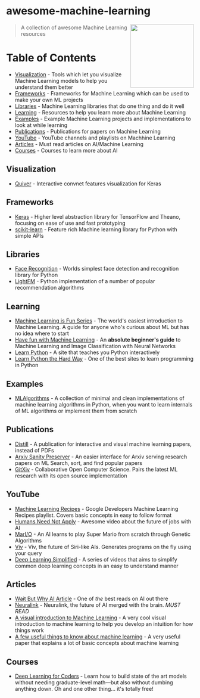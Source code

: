 # awesome-machine-learning

[<img src="http://biomall.cs.uno.edu/assets/img/sprites/machine_learning.png" align="right"  width="170">](#)

> A collection of awesome Machine Learning resources

# Table of Contents
- [Visualization](#visualization) - Tools which let you visualize Machine Learning models to help you understand them better
- [Frameworks](#frameworks) - Frameworks for Machine Learning which can be used to make your own ML projects
- [Libraries](#libraries) - Machine Learning libraries that do one thing and do it well
- [Learning](#learning) - Resources to help you learn more about Machine Learning
- [Examples](#examples) - Example Machine Learning projects and implementations to look at while learning
- [Publications](#publications) - Publications for papers on Machine Learning
- [YouTube](#youtube) - YouTube channels and playlists on Machhine Learning
- [Articles](#articles) - Must read articles on AI/Machine Learning
- [Courses](#courses) - Courses to learn more about AI


## Visualization
* [Quiver](https://github.com/keplr-io/quiver) - Interactive convnet features visualization for Keras

## Frameworks
* [Keras](https://keras.io) - Higher level abstraction library for TensorFlow and Theano, focusing on ease of use and fast prototyping
* [scikit-learn](http://scikit-learn.org/stable/) - Feature rich Machine learning library for Python with simple APIs

## Libraries
* [Face Recognition](https://github.com/ageitgey/face_recognition) - Worlds simplest face detection and recognition library for Python
* [LightFM](https://github.com/lyst/lightfm) - Python implementation of a number of popular recommendation algorithms

## Learning
* [Machine Learning is Fun Series](https://medium.com/@ageitgey/machine-learning-is-fun-80ea3ec3c471) - The world's easiest introduction to Machine Learning. A guide for anyone who's curious about ML but has no idea where to start
* [Have fun with Machine Learning](https://github.com/humphd/have-fun-with-machine-learning) - An **absolute beginner's guide** to Machine Learning and Image Classification with Neural Networks
* [Learn Python](https://www.learnpython.org/) - A site that teaches you Python interactively
* [Learn Python the Hard Way](https://learnpythonthehardway.org/) - One of the best sites to learn programming in Python

## Examples
* [MLAlgorithms](https://github.com/rushter/MLAlgorithms) - A collection of minimal and clean implementations of machine learning algorithms in Python, when you want to learn internals of ML algorithms or implement them from scratch

## Publications
* [Distill](http://distill.pub/) - A publication for interactive and visual machine learning papers, instead of PDFs
* [Arxiv Sanity Preserver](http://www.arxiv-sanity.com/) - An easier interface for Arxiv serving research papers on ML Search, sort, and find popular papers
* [GitXiv](http://www.gitxiv.com/) - Collaborative Open Computer Science. Pairs the latest ML research with its open source implementation 

## YouTube
* [Machine Learning Recipes](https://www.youtube.com/playlist?list=PLOU2XLYxmsIIuiBfYad6rFYQU_jL2ryal) - Google Developers Machine Learning Recipes playlist. Covers basic concepts in easy to follow format
* [Humans Need Not Apply](https://www.youtube.com/watch?v=7Pq-S557XQU) - Awesome video about the future of jobs with AI
* [MarI/O](https://www.youtube.com/watch?v=qv6UVOQ0F44) - An AI learns to play Super Mario from scratch through Genetic Algorithms
* [Viv](https://www.youtube.com/watch?v=MI07aeZqeco) - Viv, the future of Siri-like AIs. Generates programs on the fly using your query
* [Deep Learning Simplified](https://www.youtube.com/watch?v=b99UVkWzYTQ&list=PLjJh1vlSEYgvGod9wWiydumYl8hOXixNu) - A series of videos that aims to simplify common deep learning concepts in an easy to understand manner


## Articles
* [Wait But Why AI Article](https://waitbutwhy.com/2015/01/artificial-intelligence-revolution.html) - One of _the_ best reads on AI out there
* [Neuralink](waitbutwhy.com/2017/04/neuralink.html) - Neuralink, the future of AI merged with the brain. _MUST READ_
* [A visual introduction to Machine Learning](http://www.r2d3.us/visual-intro-to-machine-learning-part-1/) - A very cool visual introduction to machine learning to help you develop an intuition for how things work
* [A few useful things to know about machine learning](https://homes.cs.washington.edu/~pedrod/papers/cacm12.pdf) - A very useful paper that explains a lot of basic concepts about machine learning


## Courses
* [Deep Learning for Coders](http://course.fast.ai/) - Learn how to build state of the art models without needing graduate-level math—but also without dumbing anything down. Oh and one other thing... it's totally free!
